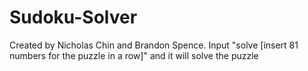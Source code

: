 # Sudoku-Solver
Created by Nicholas Chin and Brandon Spence. 
Input "solve [insert 81 numbers for the puzzle in a row]" and it will solve the puzzle
